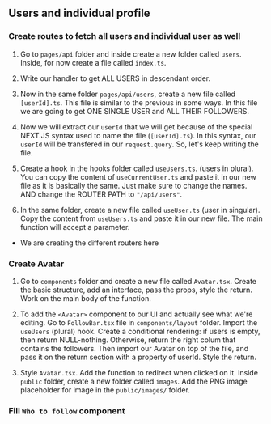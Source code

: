 ## Users and individual profile

### Create routes to fetch all users and individual user as well

1. Go to `pages/api` folder and inside create a new folder called `users`. Inside, for now create a file called `index.ts`.

2. Write our handler to get ALL USERS in descendant order.

3. Now in the same folder `pages/api/users`, create a new file called `[userId].ts`. This file is similar to the previous in some ways. In this file we are going to get ONE SINGLE USER and ALL THEIR FOLLOWERS.

4. Now we will extract our `userId` that we will get because of the special NEXT.JS syntax used to name the file (`[userId].ts`). In this syntax, our `userId` will be transfered in our `request.query`. So, let's keep writing the file.

5. Create a hook in the hooks folder called `useUsers.ts`. (users in plural). You can copy the content of `useCurrentUser.ts` and paste it in our new file as it is basically the same. Just make sure to change the names. AND change the ROUTER PATH to `"/api/users"`.

6. In the same folder, create a new file called `useUser.ts` (user in singular). Copy the content from `useUsers.ts` and paste it in our new file. The main function will accept a parameter.

-   We are creating the different routers here

### Create Avatar

1. Go to `components` folder and create a new file called `Avatar.tsx`. Create the basic structure, add an interface, pass the props, style the return. Work on the main body of the function.

2. To add the `<Avatar>` component to our UI and actually see what we're editing. Go to `FollowBar.tsx` file in `components/layout` folder. Import the `useUsers` (plural) hook. Create a conditional rendering: if users is empty, then return NULL-nothing. Otherwise, return the right colum that contains the followers. Then import our Avatar on top of the file, and pass it on the return section with a property of userId. Style the return.

3. Style `Avatar.tsx`. Add the function to redirect when clicked on it. Inside `public` folder, create a new folder called `images`. Add the PNG image placeholder for image in the `public/images/` folder.

### Fill `Who to follow` component

